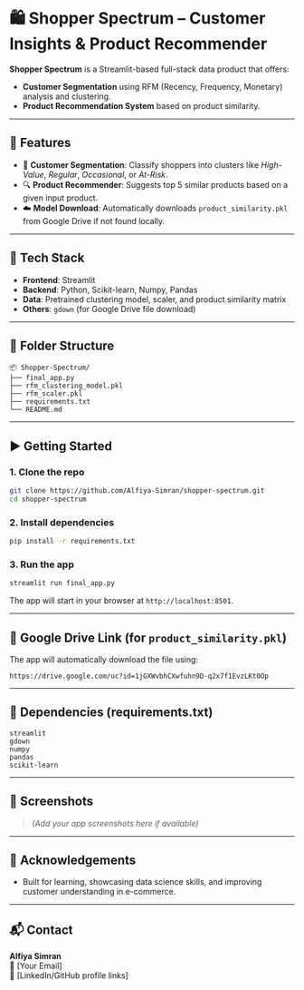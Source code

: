 
# 🛍️ Shopper Spectrum – Customer Insights & Product Recommender

**Shopper Spectrum** is a Streamlit-based full-stack data product that offers:
- **Customer Segmentation** using RFM (Recency, Frequency, Monetary) analysis and clustering.
- **Product Recommendation System** based on product similarity.

---

## 🚀 Features

- 🎯 **Customer Segmentation**: Classify shoppers into clusters like *High-Value*, *Regular*, *Occasional*, or *At-Risk*.
- 🔍 **Product Recommender**: Suggests top 5 similar products based on a given input product.
- ☁️ **Model Download**: Automatically downloads `product_similarity.pkl` from Google Drive if not found locally.

---

## 🧩 Tech Stack

- **Frontend**: Streamlit
- **Backend**: Python, Scikit-learn, Numpy, Pandas
- **Data**: Pretrained clustering model, scaler, and product similarity matrix
- **Others**: `gdown` (for Google Drive file download)

---

## 📁 Folder Structure

```
📦 Shopper-Spectrum/
├── final_app.py
├── rfm_clustering_model.pkl
├── rfm_scaler.pkl
├── requirements.txt
└── README.md
```

---

## ▶️ Getting Started

### 1. Clone the repo

```bash
git clone https://github.com/Alfiya-Simran/shopper-spectrum.git
cd shopper-spectrum
```

### 2. Install dependencies

```bash
pip install -r requirements.txt
```

### 3. Run the app

```bash
streamlit run final_app.py
```

The app will start in your browser at `http://localhost:8501`.

---

## 🔗 Google Drive Link (for `product_similarity.pkl`)

The app will automatically download the file using:

```
https://drive.google.com/uc?id=1jGXWvbhCXwfuhn9D-q2x7f1EvzLKt0Op
```

---

## 📌 Dependencies (requirements.txt)

```
streamlit
gdown
numpy
pandas
scikit-learn
```

---

## 📸 Screenshots

> *(Add your app screenshots here if available)*

---

## 🙌 Acknowledgements

- Built for learning, showcasing data science skills, and improving customer understanding in e-commerce.

---

## 📬 Contact

**Alfiya Simran**  
📧 [Your Email]  
🔗 [LinkedIn/GitHub profile links]
